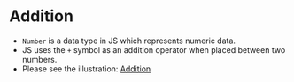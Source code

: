 # Addition

- `Number` is a data type in JS which represents numeric data.
- JS uses the `+` symbol as an addition operator when placed between two numbers.
- Please see the illustration: [Addition](Addition.js)